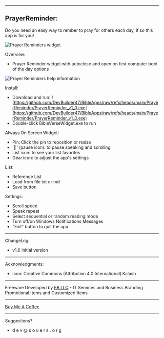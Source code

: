 ﻿-----------------
PrayerReminder:
-----------------

Do you need an easy way to rember to pray for others each day, if so this app is for you!

![Prayer Reminders widget](https://devbuilder47.github.io/BibleApps/PrayerReminder/PrayerReminder.png)

Overview:
- Prayer Reminder widget with autoclose and open on first computer boot of the day options

![Prayer Reminders help information](https://devbuilder47.github.io/BibleApps/PrayerReminder/PrayerReminder_help.png)


Install:
- Download and run: ![https://github.com/DevBuilder47/BibleApps/raw/refs/heads/main/PrayerReminder/PrayerReminder_v1_0.exe](https://github.com/DevBuilder47/BibleApps/raw/refs/heads/main/PrayerReminder/PrayerReminder_v1_0.exe)
- Double-click BibleVerseWidget.exe to run


Always On Screen Widget:
- Pin: Click the pin to reposition or resize
- '||' (pause icon): to pause speaking and scrolling
- List icon: to see your list favorites
- Gear icon: to adjust the app's settings


List:
- Reference List
- Load from file txt or md
- Save button


Settings:
- Scroll speed
- Speak repeat
- Select sequential or random reading mode
- Turn off/on Windows Notifications Messages
- "Exit" button to quit the app


-----------------          
ChangeLog:
- v1.0 Initial version


-----------------
Acknowledgments:
- Icon:
    Creative Commons (Attribution 4.0 International)
    Kalash

----------------- 


Freeware Developed by [EB LLC](https://www.etchybond.com) - IT Services and Business Branding Promotional Items and Customized Items


----------------- 

[Buy Me A Coffee](https://buymeacoffee.com/devbuilder47)

----------------- 

Suggestions?

 - d e v @ s o u e r s . o r g

